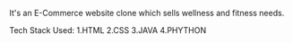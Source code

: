 It's an E-Commerce website clone which sells wellness and fitness needs.

Tech Stack Used: 
1.HTML
2.CSS
3.JAVA
4.PHYTHON
